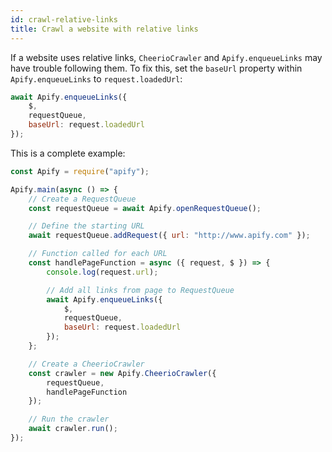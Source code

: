 ```yaml
---
id: crawl-relative-links
title: Crawl a website with relative links
---
```


If a website uses relative links, `CheerioCrawler` and `Apify.enqueueLinks` may have trouble following them. To fix this, set the `baseUrl` property within `Apify.enqueueLinks` to `request.loadedUrl`:

```javascript
await Apify.enqueueLinks({
    $,
    requestQueue,
    baseUrl: request.loadedUrl
});
```

This is a complete example:

```javascript
const Apify = require("apify");

Apify.main(async () => {
    // Create a RequestQueue
    const requestQueue = await Apify.openRequestQueue();

    // Define the starting URL
    await requestQueue.addRequest({ url: "http://www.apify.com" });

    // Function called for each URL
    const handlePageFunction = async ({ request, $ }) => {
        console.log(request.url);

        // Add all links from page to RequestQueue
        await Apify.enqueueLinks({
            $,
            requestQueue,
            baseUrl: request.loadedUrl
        });
    };

    // Create a CheerioCrawler
    const crawler = new Apify.CheerioCrawler({
        requestQueue,
        handlePageFunction
    });

    // Run the crawler
    await crawler.run();
});
```
